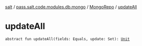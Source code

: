 [salt](../../index.md) / [pass.salt.code.modules.db.mongo](../index.md) / [MongoRepo](index.md) / [updateAll](./update-all.md)

# updateAll

`abstract fun updateAll(fields: Equals, update: Set): `[`Unit`](https://kotlinlang.org/api/latest/jvm/stdlib/kotlin/-unit/index.html)
